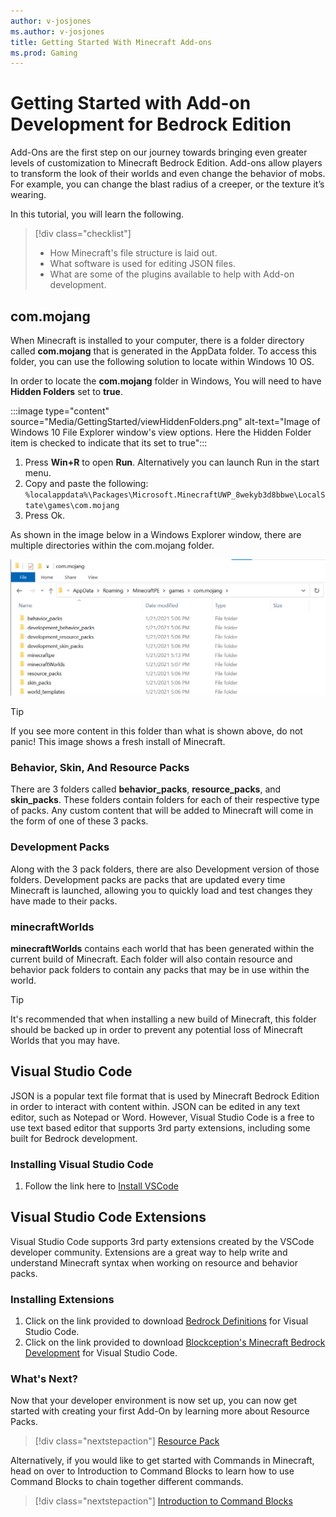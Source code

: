 ```yaml
---
author: v-josjones
ms.author: v-josjones
title: Getting Started With Minecraft Add-ons
ms.prod: Gaming
---
```


# Getting Started with Add-on Development for Bedrock Edition

Add-Ons are the first step on our journey towards bringing even greater levels of customization to  Minecraft Bedrock Edition. Add-ons allow players to transform the look of their worlds and even change the behavior of mobs. For example, you can change the blast radius of a creeper, or the texture it’s wearing.

In this tutorial, you will learn the following.

>[!div class="checklist"]
> - How Minecraft's file structure is laid out.
> - What software is used for editing JSON files.
> - What are some of the plugins available to help with Add-on development.

## com.mojang

When Minecraft is installed to your computer, there is a folder directory called **com.mojang** that is generated in the AppData folder. To access this folder, you can use the following solution to locate within Windows 10 OS.

In order to locate the **com.mojang** folder in Windows, You will need to have **Hidden Folders** set to **true**.

:::image type="content" source="Media/GettingStarted/viewHiddenFolders.png" alt-text="Image of Windows 10 File Explorer window's view options. Here the Hidden Folder item is checked to indicate that its set to true":::

1. Press **Win+R** to open **Run**. Alternatively you can launch Run in the start menu.
1. Copy and paste the following: `%localappdata%\Packages\Microsoft.MinecraftUWP_8wekyb3d8bbwe\LocalState\games\com.mojang`
1. Press Ok.


As shown in the image below in a Windows Explorer window, there are multiple directories within the com.mojang folder.

![Image of com.mojang on a Windows Explorer environment.](Media/GettingStarted/comMojang.png)

> [!TIP]
> If you see more content in this folder than what is shown above, do not panic! This image shows a fresh install of Minecraft.

### Behavior, Skin, And Resource Packs

There are 3 folders called **behavior_packs**, **resource_packs**, and **skin_packs**. These folders contain folders for each of their respective type of packs. Any custom content that will be added to Minecraft will come in the form of one of these 3 packs.

### Development Packs

Along with the 3 pack folders, there are also Development version of those folders. Development packs are packs that are updated every time Minecraft is launched, allowing you to quickly load and test changes they have made to their packs.

### minecraftWorlds

**minecraftWorlds** contains each world that has been generated within the current build of Minecraft. Each folder will also contain resource and behavior pack folders to contain any packs that may be in use within the world.
> [!TIP]
> It's recommended that when installing a new build of Minecraft, this folder should be backed up in order to prevent any potential loss of Minecraft Worlds that you may have.

## Visual Studio Code

JSON is a popular text file format that is used by Minecraft Bedrock Edition in order to interact with content within. JSON can be edited in any text editor, such as Notepad or Word. However, Visual Studio Code is a free to use text based editor that supports 3rd party extensions, including some built for Bedrock development.

### Installing Visual Studio Code

1. Follow the link here to [Install VSCode](https://code.visualstudio.com/Download)

## Visual Studio Code Extensions

Visual Studio Code supports 3rd party extensions created by the VSCode developer community. Extensions are a great way to help write and understand Minecraft syntax when working on resource and behavior packs.

### Installing Extensions

1. Click on the link provided to download [Bedrock Definitions](https://marketplace.visualstudio.com/items?itemName=destruc7i0n.vscode-bedrock-definitions) for Visual Studio Code.
1. Click on the link provided to download [Blockception's Minecraft Bedrock Development](https://marketplace.visualstudio.com/items?itemName=BlockceptionLtd.blockceptionvscodeminecraftbedrockdevelopmentextension) for Visual Studio Code.

### What's Next?

Now that your developer environment is now set up, you can now get started with creating your first Add-On by learning more about Resource Packs.

> [!div class="nextstepaction"]
> [Resource Pack](ResourcePack.md)

Alternatively, if you would like to get started with Commands in Minecraft, head on over to Introduction to Command Blocks to learn how to use Command Blocks to chain together different commands.

> [!div class="nextstepaction"]
> [Introduction to Command Blocks](CommandBlocks.md)
